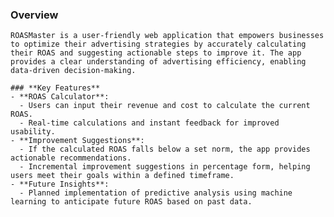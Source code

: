  ### **Overview**
    ROASMaster is a user-friendly web application that empowers businesses to optimize their advertising strategies by accurately calculating their ROAS and suggesting actionable steps to improve it. The app provides a clear understanding of advertising efficiency, enabling data-driven decision-making.

    ### **Key Features**
    - **ROAS Calculator**:
      - Users can input their revenue and cost to calculate the current ROAS.
      - Real-time calculations and instant feedback for improved usability.
    - **Improvement Suggestions**:
      - If the calculated ROAS falls below a set norm, the app provides actionable recommendations.
      - Incremental improvement suggestions in percentage form, helping users meet their goals within a defined timeframe.
    - **Future Insights**:
      - Planned implementation of predictive analysis using machine learning to anticipate future ROAS based on past data.
